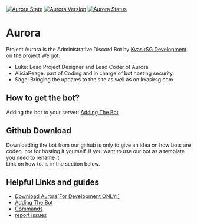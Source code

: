 [![Aurora State](https://img.shields.io/badge/State-Released-green.svg)]()
[![Aurora Version](https://img.shields.io/badge/AuroraVersion-1.1.0:02-blue.svg)](https://github.com/KvasirSGDevelopment/Aurora/blob/master/Version.md)
[![Aurora Status](https://img.shields.io/badge/CurrentStatus:-Development-yellow.svg)]()
# Aurora
Project Aurora is the Administrative Discord Bot by <a href="http://kvasirsg.com/">KvasirSG Development</a>.<br>
on the project We got:
<ul>
<li>Luke: Lead Project Designer and Lead Coder of Aurora</li>
<li>AliciaPeage: part of Coding and in charge of bot hosting security.</li>
<li>Sage: Bringing the updates to the site as well as on kvasirsg.com</li>
</ul>

## How to get the bot?
Adding the bot to your server: <a href="https://kvasirsgdevelopment.github.io/Aurora/add">Adding The Bot</a>

## Github Download
Downloading the bot from our github is only to give an idea on how bots are coded. not for hosting it yourself.
if you want to use our bot as a template you need to rename it.<br>
Link on how to. is in the section below.

## Helpful Links and guides
<ul>
<li><a href="https://kvasirsgdevelopment.github.io/Aurora/download/">Download Aurora[For Development ONLY!]</a></li>
<li><a href="https://kvasirsgdevelopment.github.io/Aurora/add">Adding The Bot</a></li>
<li><a href="https://kvasirsgdevelopment.github.io/Aurora/commands">Commands</a></li>
<li><a href="https://github.com/KvasirSGDevelopment/Aurora/issues">report issues</a></li>
</ul>
